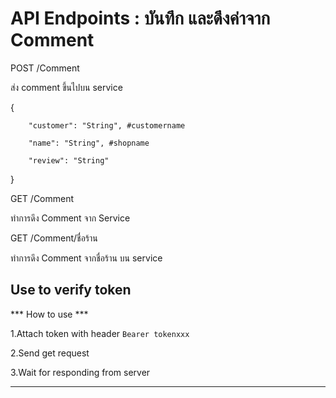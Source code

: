 # API Endpoints : บันทึก และดึงค่าจาก Comment

POST /Comment

ส่ง comment ขึ้นไปบน service

{

        "customer": "String", #customername
        
        "name": "String", #shopname
        
        "review": "String"
        
}

GET /Comment

ทำการดึง Comment จาก Service 

GET /Comment/ชื่อร้าน

ทำการดึง Comment จากชื่อร้าน บน service 

Use to verify token
-------------------
*** How to use ***

1.Attach token with header `Bearer tokenxxx`

2.Send get request

3.Wait for responding from server

-------------------

